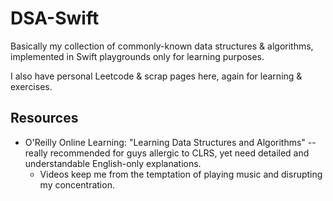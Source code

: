 # DSA-Swift

Basically my collection of commonly-known data structures &amp; algorithms, implemented in Swift playgrounds only for learning purposes.

I also have personal Leetcode & scrap pages here, again for learning & exercises.

## Resources

- O'Reilly Online Learning: "Learning Data Structures and Algorithms" -- really recommended for guys allergic to CLRS, yet need detailed and understandable English-only explanations.
    - Videos keep me from the temptation of playing music and disrupting my concentration.
